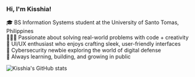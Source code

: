### Hi, I'm Kisshia!

🎓 BS Information Systems student at the University of Santo Tomas, Philippines<br/>
👩🏻‍💻 Passionate about solving real-world problems with code + creativity<br/>
🎨 UI/UX enthusiast who enjoys crafting sleek, user-friendly interfaces<br/>
🔐 Cybersecurity newbie exploring the world of digital defense<br/>
🚀 Always learning, building, and growing in public<br/>

<!-- Github stats from https://github.com/anuraghazra/github-readme-stats -->
![Kisshia's GitHub stats](https://github-readme-stats.vercel.app/api?username=kisshia&show_icons=true&theme=radical)

